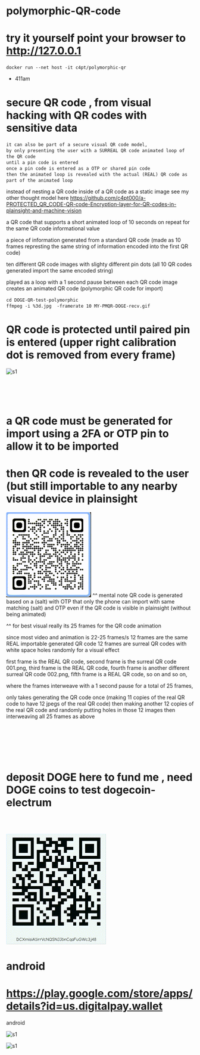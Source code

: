 # polymorphic-QR-code

# try it yourself point your browser to http://127.0.0.1

```
docker run --net host -it c4pt/polymorphic-qr
```

* 411am

# secure QR code , from visual hacking with QR codes with sensitive data
```
it can also be part of a secure visual QR code model,
by only presenting the user with a SURREAL QR code animated loop of the QR code
until a pin code is entered
once a pin code is entered as a OTP or shared pin code
then the animated loop is revealed with the actual (REAL) QR code as part of the animated loop
```
instead of nesting a QR code inside of a QR code as a static image
see my other thought model here
https://github.com/c4pt000/a-PROTECTED_QR_CODE-QR-code-Encryption-layer-for-QR-codes-in-plainsight-and-machine-vision


a QR code that supports a short animated loop of 10 seconds on repeat for the same QR code informational value

a piece of information generated from a standard QR code (made as 10 frames represting the same string of information encoded into the first QR code)

ten different QR code images with slighty different pin dots (all 10 QR codes generated import the same encoded string)

played as a loop with a 1 second pause between each QR code image creates an animated QR code (polymorphic QR code for import)


```
cd DOGE-QR-test-polymorphic
ffmpeg -i %3d.jpg  -framerate 10 MY-PMQR-DOGE-recv.gif
```

# QR code is protected until paired pin is entered (upper right calibration dot is removed from every frame)

![s1](https://raw.githubusercontent.com/c4pt000/polymorphic-QR-code-and-visual-secure-QR-code/main/enter-pin-reveal.gif)
<br>
<br>
<br>
<br>
<br>


# a QR code must be generated for import using a 2FA or OTP pin to allow it to be imported

# then QR code is revealed to the user (but still importable to any nearby visual device in plainsight
![s1](https://raw.githubusercontent.com/c4pt000/polymorphic-QR-code/main/IBM-polymorphic-QR-code.gif)
^^ mental note
QR code is generated based on a (salt) with OTP that only the phone can import with same matching (salt) and OTP even if the QR code is visible in plainsight (without being animated)

^^ for best visual really its 25 frames for the QR code animation

since most video and animation is 22-25 frames/s
12 frames are the same REAL importable generated QR code
12 frames are surreal QR codes with white space holes randomly for a visual effect

first frame is the REAL QR code, second frame is the surreal QR code 001.png, third frame is the REAL QR code, fourth frame is another different surreal QR code 002.png, fifth frame is a REAL QR code, so on and so on, 

where the frames interweave with a 1 second pause for a total of 25 frames,

only takes generating the QR code once (making 11 copies of the real QR code to have 12 jpegs of the real QR code)
then making another 12 copies of the real QR code and randomly putting holes in those 12 images
then interweaving all 25 frames as above

<br>
<br>
<br>
<br>
<br>

# deposit DOGE here to fund me , need DOGE coins to test dogecoin-electrum
<br>
<br>


![s1](https://raw.githubusercontent.com/c4pt000/polymorphic-QR-code/main/MY-PMQR-DOGE-recv.gif)



# android
# https://play.google.com/store/apps/details?id=us.digitalpay.wallet

android

![s1](https://raw.githubusercontent.com/c4pt000/docker-DigitalPay-autosync/main/digitalpay-android-QR.png)

![s1](https://raw.githubusercontent.com/c4pt000/docker-DigitalPay-autosync/main/QR-app-store-install.png)



